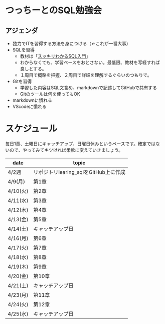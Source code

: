# つっちーとのSQL勉強会

## アジェンダ

- 独力でITを習得する方法を身につける（←これが一番大事）
- SQLを習得
    - 教材は「[スッキリわかるSQL入門](https://www.amazon.co.jp/dp/4295018465)」
    - わからなくても、学習ペースをおとさない。最低限、教材を写経すれば良しとする。
    - １周目で概略を把握、２周目で詳細を理解するぐらいのつもりで。
- Gitを習得
    - 学習した内容はSQL文含め、markdownで記述してGitHubで共有する
    - Gitのツールは何を使ってもOK
- markdownに慣れる
- VScodeに慣れる

# スケジュール

毎日1章、土曜日にキャッチアップ、日曜日休みというペースです。確定ではないので、やってみてキツければ柔軟に変えていきましょう。

| date | topic |
| -- | -- |
| 4/2週 | リポジトリlearing_sqlをGitHub上に作成 |
| 4/9(月) | 第1章 |
| 4/10(火) | 第2章 |
| 4/11(水) | 第3章 |
| 4/12(木) | 第4章 |
| 4/13(金) | 第5章 |
| 4/14(土) | キャッチアップ日 |
| 4/16(月) | 第6章 |
| 4/17(火) | 第7章 |
| 4/18(水) | 第8章 |
| 4/19(木) | 第9章 |
| 4/20(金) | 第10章 |
| 4/21(土) | キャッチアップ日 |
| 4/23(月) | 第11章 |
| 4/24(火) | 第12章 |
| 4/25(水) | キャッチアップ日 |



